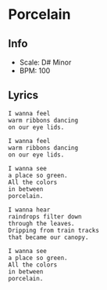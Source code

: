 # Porcelain

## Info

- Scale: D# Minor
- BPM: 100

## Lyrics

```
I wanna feel
warm ribbons dancing
on our eye lids.

I wanna feel
warm ribbons dancing
on our eye lids.

I wanna see
a place so green.
All the colors
in between
porcelain.

I wanna hear
raindrops filter down
through the leaves.
Dripping from train tracks
that became our canopy.

I wanna see
a place so green.
All the colors
in between
porcelain.
```
